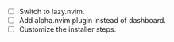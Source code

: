- [ ] Switch to lazy.nvim.
- [ ] Add alpha.nvim plugin instead of dashboard.
- [ ] Customize the installer steps.
